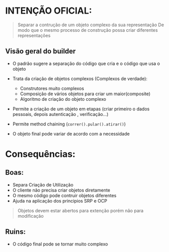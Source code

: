# INTENÇÃO OFICIAL: 

> Separar a contrução de um objeto complexo da sua representação 
> De modo que o mesmo processo de construção possa criar diferentes representações

## Visão geral do builder 

* O padrão sugere a separação do código que cria e o código que usa o objeto 
* Trata da criação de objetos complexos (Complexos de verdade):
  - Construtores muito complexos
  - Composição de vários objetos para criar um maior(composite)
  - Algoritmo de criação do objeto complexo

* Permite a criação de um objeto em etapas (criar primeiro o dados pessoais, depois autenticação , verificação...)
* Permite method chaining (`correr().pular().atirar()`)
* O objeto final pode variar de acordo com a necessidade 

# Consequências:  

## Boas:
* Separa Criação de Utilização
* O cliente não precisa criar objetos diretamente 
* O mesmo código pode contruir objetos diferentes 
* Ajuda na aplicação dos principios SRP e OCP 

> Objetos devem estar abertos para extenção porém não para modificação

## Ruins:
* O código final pode se tornar muito complexo 